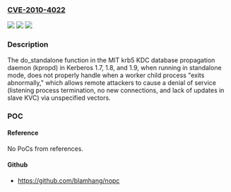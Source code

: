 ### [CVE-2010-4022](https://cve.mitre.org/cgi-bin/cvename.cgi?name=CVE-2010-4022)
![](https://img.shields.io/static/v1?label=Product&message=n%2Fa&color=blue)
![](https://img.shields.io/static/v1?label=Version&message=n%2Fa&color=blue)
![](https://img.shields.io/static/v1?label=Vulnerability&message=n%2Fa&color=brighgreen)

### Description

The do_standalone function in the MIT krb5 KDC database propagation daemon (kpropd) in Kerberos 1.7, 1.8, and 1.9, when running in standalone mode, does not properly handle when a worker child process "exits abnormally," which allows remote attackers to cause a denial of service (listening process termination, no new connections, and lack of updates in slave KVC) via unspecified vectors.

### POC

#### Reference
No PoCs from references.

#### Github
- https://github.com/blamhang/nopc

